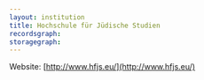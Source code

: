 ```yaml
---
layout: institution
title: Hochschule für Jüdische Studien
recordsgraph: 
storagegraph: 
---
```


Website: [http://www.hfjs.eu/](http://www.hfjs.eu/)
